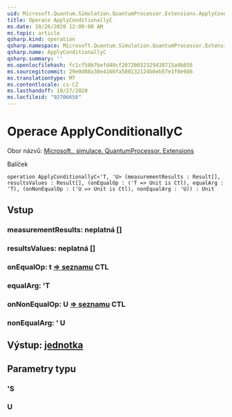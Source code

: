 ```yaml
---
uid: Microsoft.Quantum.Simulation.QuantumProcessor.Extensions.ApplyConditionallyC
title: Operace ApplyConditionallyC
ms.date: 10/26/2020 12:00:00 AM
ms.topic: article
qsharp.kind: operation
qsharp.namespace: Microsoft.Quantum.Simulation.QuantumProcessor.Extensions
qsharp.name: ApplyConditionallyC
qsharp.summary: ''
ms.openlocfilehash: fc1cf50b7befd40cf20720032329438715a9b856
ms.sourcegitcommit: 29e0d88a30e4166fa580132124b0eb57e1f0e986
ms.translationtype: MT
ms.contentlocale: cs-CZ
ms.lasthandoff: 10/27/2020
ms.locfileid: "92706656"
---
```

# <a name="applyconditionallyc-operation"></a>Operace ApplyConditionallyC

Obor názvů: [Microsoft.. simulace. QuantumProcessor. Extensions](xref:Microsoft.Quantum.Simulation.QuantumProcessor.Extensions)

Balíček [](https://nuget.org/packages/)




```qsharp
operation ApplyConditionallyC<'T, 'U> (measurementResults : Result[], resultsValues : Result[], (onEqualOp : ('T => Unit is Ctl), equalArg : 'T), (onNonEqualOp : ('U => Unit is Ctl), nonEqualArg : 'U)) : Unit
```


## <a name="input"></a>Vstup

### <a name="measurementresults--__invalidresult__"></a>measurementResults: __neplatná <Result>__ []




### <a name="resultsvalues--__invalidresult__"></a>resultsValues: __neplatná <Result>__ []




### <a name="onequalop--t--unit-ctl"></a>onEqualOp: t [=> seznamu](xref:microsoft.quantum.lang-ref.unit) CTL




### <a name="equalarg--t"></a>equalArg: 'T




### <a name="onnonequalop--u--unit-ctl"></a>onNonEqualOp: U [=> seznamu](xref:microsoft.quantum.lang-ref.unit) CTL




### <a name="nonequalarg--u"></a>nonEqualArg: ' U





## <a name="output--unit"></a>Výstup: [jednotka](xref:microsoft.quantum.lang-ref.unit)



## <a name="type-parameters"></a>Parametry typu

### <a name="t"></a>'S


### <a name="u"></a>U


